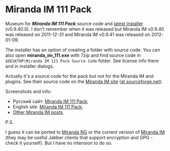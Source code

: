 # Miranda IM 111 Pack

Museum for _**Miranda IM 111 Pack**_ source code and [latest installer](miranda_im_111.exe) (v0.9.40.0). I don't remember when it was released but Miranda IM v0.9.40 was released on 2011-12-31 and Miranda IM v0.9.41 was released on 2012-01-09.

The installer has an option of creating a folder with source code. You can also open **miranda_im_111.exe** with 7zip and find source code in `$DESKTOP\Miranda IM 111 Pack Source Code` folder. See license info there and in installer dialogs.

Actually it's a source code for the pack but not for the Miranda IM and plugins. See their source code on the [Miranda IM site](http://www.miranda-im.org/development/) ([at sourceforge.net](https://sourceforge.net/p/miranda/svn/HEAD/tree/)).

Screenshots and info:

* Русский сайт: [Miranda IM 111 Pack](http://miranda-im-111.tumblr.com);
* English site: [Miranda IM 111 Pack](http://miranda-im-111-pack.tumblr.com);
* [Other Miranda IM posts](http://kiwi0fruit.tumblr.com/tagged/miranda).

P.S.

I guess it can be ported to [Miranda NG](https://github.com/miranda-ng/miranda-ng) or the current version of [Miranda IM](http://www.miranda-im.org/) (they may be useful Jabber clients that support encryption and GPG - check it yourself). But I have no intension to do so.
